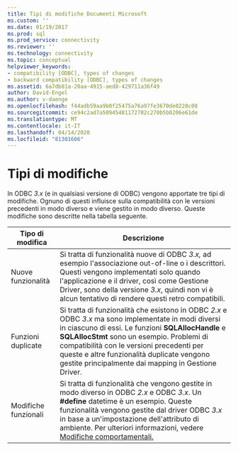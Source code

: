 ```yaml
---
title: Tipi di modifiche Documenti Microsoft
ms.custom: ''
ms.date: 01/19/2017
ms.prod: sql
ms.prod_service: connectivity
ms.reviewer: ''
ms.technology: connectivity
ms.topic: conceptual
helpviewer_keywords:
- compatibility [ODBC], types of changes
- backward compatibility [ODBC], types of changes
ms.assetid: 6a7db81a-20aa-4915-aed8-429711a36f49
author: David-Engel
ms.author: v-daenge
ms.openlocfilehash: f44adb59aa9b0f25475a76a97fe3670de0228c08
ms.sourcegitcommit: ce94c2ad7a50945481172782c270b5b0206e61de
ms.translationtype: MT
ms.contentlocale: it-IT
ms.lasthandoff: 04/14/2020
ms.locfileid: "81301606"
---
```

# <a name="types-of-changes"></a>Tipi di modifiche
In ODBC *3.x* (e in qualsiasi versione di ODBC) vengono apportate tre tipi di modifiche. Ognuno di questi influisce sulla compatibilità con le versioni precedenti in modo diverso e viene gestito in modo diverso. Queste modifiche sono descritte nella tabella seguente.  
  
|Tipo di modifica|Descrizione|  
|--------------------|-----------------|  
|Nuove funzionalità|Si tratta di funzionalità nuove di ODBC *3.x,* ad esempio l'associazione out-of-line o i descrittori. Questi vengono implementati solo quando l'applicazione e il driver, così come Gestione Driver, sono della versione *3.x*, quindi non vi è alcun tentativo di rendere questi retro compatibili.|  
|Funzioni duplicate|Si tratta di funzionalità che esistono in ODBC *2.x* e ODBC *3.x* ma sono implementate in modi diversi in ciascuno di essi. Le funzioni **SQLAllocHandle** e **SQLAllocStmt** sono un esempio. Problemi di compatibilità con le versioni precedenti per queste e altre funzionalità duplicate vengono gestite principalmente dai mapping in Gestione Driver.|  
|Modifiche funzionali|Si tratta di funzionalità che vengono gestite in modo diverso in ODBC *2.x* e ODBC *3.x*. Un **#define** datetime è un esempio. Queste funzionalità vengono gestite dal driver ODBC *3.x* in base a un'impostazione dell'attributo di ambiente. Per ulteriori informazioni, vedere [Modifiche comportamentali.](../../../odbc/reference/develop-app/behavioral-changes.md)|
